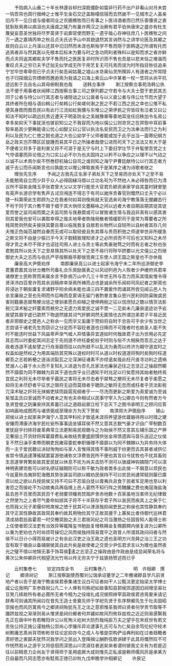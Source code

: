 <!-- { "loadSidebar": true } -->
　　予抱病入山垂二十年长林邃谷却扫深扃僵卧如蛰非行药不出户非看山对月未尝一钩吾帘也周行搢绅之士惟平生金石交迂盖聮榻信宿而去然嵗不一见城市之人虽亲旧月不一见日或与接者同业之农圃樵牧而已有事之卜医诗酒者而已然乐善懐贤之衷犹耿耿焉弗以病沮也夫唐虞之隆乃有巢许两汉之治厥有君平伯休唐宋之盛亦有杜生篾叟妄意圣世独将尽罗英贤于岩廊官使而野无一遗乎哉心存神往庶几卜医樵牧之间万一遇之嘉靖丙申之秋吕贞夫氏访予山中其貌退然其言讷然与之讲学论医及其郷之故则白云以上丹溪以还其中汩汩然而未涯也斯殆学不售而隠于医韩退之所谓有托而逃焉者非与然其医以先根本后标末为要与时之急功罔利者殊科以是知而求之者亦鲜而贞夫将返其郷矣夫学不售而托之医医复非时所识而不售也吾是以悲末俗之难谐而重叹贞夫之穷已夫予迂拙无似学成无所于用艺复无可托焉而误为时所指目咎往追来宁甘毕世卑卑但已乎贞夫行矣吾闻姑蔑之墟山水竒奥仙灵所隩异人有道者之所常隠也子归探烟云穷缥缈而邂逅焉为我语之曰海上紫云山中许某者一杖一笠将从尚平抗迹远影于五岳名山其毋俯睨我也哉
　　送韩佥事序
　　淛江按察佥事苑洛韩公执法不便于用事者状闻移江西按察佥事三司之寮列郡之守若令与大夫士暨于吏民其志同于公者与恃公以行其志者与诸隠诎之以公直者与以义直公者与伟公壮节而大望于其终者所在相与语曰韩公行矣韩公行矣嗟何淛之民之不若江西之民之幸也公惟不私便其身图而图吾民以有此行江流如虹我懐与东惟公之荣伊民之穷皆叹有泣者又曰公知法不知时以疏远抗贵近遭天子明圣防全之吴越豫章等善地耳宠任旧秩加令名焉公幸多矣抑天下事犹浙也彼前知公之不我容而为地以徯公公则竒货之在羿彀中耳前事彀率曷其少更畴能语公忧心如酲又曰公官以执法名安民而卫之为法奉法而行之为利利以及民为仁仁徳之懿也道之大也公幼学于父师者能或加于此乎出当一面寄纪纲方岳之政夫岂芥蔕区区旋踵而易其平日之所操者哉使公进而司天下之法法又有大于是不便者又将多于是利害又将不可涯于是无宁与时上下委旧学壮节于弁髦使吾党之士气夺语塞而异论借之为口实公必不尔为也夫固持之以矜不以争应之以理不以气动之以诚不以术焉尔矣不然巻舒机轴公自司之谁则知之海宁尹曹廷献恃公以行其志者方戚于去公而乐闻斯言也曰孰能文以赠公俾取衷焉于是某序之诸为诗歌者继之
　　赠张先生序
　　予闻之古我先正名家子弟处天下之至易而亦处天下之至不易夫能勉焉自立而少异于众人必得因縁冯借以立功名茍为不然他人未必得咎而已为清议所不容矣金陵玉亭张君曾大父以文学行能至大官君负颖资承家学自其童时肄里塾有英声长游京学有隽声五试京闱连不得志于有司以嵗序贡春官则慨然曰丈夫宁必以捷一科第荣此生耶顾为之在我者何如耳则俛焉就天官选来司海宁教落落无握齱态行不茍于同于其介教不屑于细于其大徜徉文墨觞咏之间以远者大者自期且期其徒其徒爱而誉之监司闻而奬之夫监司势与我悬奬或可以冒致诸生情与我迫非真有以感其衷则其爱我也安可以袭取幸得之哉夫地卑者势陵局散者情缓职司于是常为尊要者之所贱简势则然矣夫彼挟其要且尊以临我我复自居若长物然以自轻所以自树者其存几何夫惟正色端范凝然自重而无或可以取轻彼且失其尊与贵而积弛之师道举世非所缓急之斯文将不由是少振已乎今天子鋭精致理知贤才之必所资而不可后也又知科之未尽得才贡之未尽不得才也诏铨司用人进士与贡士等此隽豪驰骛之时而有志者之秋也张君勉其所以处天下之至易慎其所以处天下之至不易行将陟华跻要以光文僖公之烈继御史大夫之志而与伯氏严亭按察廕亭郡侯竞爽江东使人颂王国之斯皇也不亦休哉
　　廉泉高大尹奬劝序
　　南郡廉泉高公以进士起家令海宁未二年所巡浙御史李君董君嘉其治状佥檄所司备礼合乐奨励褒表之以风动列邑为人牧者少尹巙府呉君率诸僚吏士民称贺而来属余言予卧病万山中几三十年世无所与吾力而系其情矣惟令得贤泽沛四百里许而其余润稿瘁幸渐焉所祷而占也是诚余所乐闻抑司风纪者之斯奨也将浸达于朝矣庸复求诸野乎矧余病未能也请三四不置爰作而诵其所尝见闻云邑人为余言廉泉之至也先明而作后晦而息賔谒无留门者酌羣言集众思兴民利则防渠陂虞民害则籍暴恶桀骜梗治惩之使驯柔愿负抑植之使伸两税之征以信庶狱之聴以情货法影税宂深术秘之奸蔓索而根穷之无遗力焉爱民之诚不啻一二见矣未几廉泉逺迹访予岩居望其眉宇虚已欿然下物退然接其词气肝腑洞然无匿情也古所谓岂弟君子平易近民者非邪御史之奬邑人之称余一见而孚又奚庸于赞抑将自附于忠告可乎余少有当世之志尝请于诸老先生而窃识之分定而不容贬者道也日降而不可挽者时也故圣人能不失时不能违时世益下风益卑声渐气嘘人异情事异宜道如时何哉故君子出为世用必先定其志而以时委蛇其间志定于先则道不终枉委蛇权乎时则与俗不大相戾而吾志之达于政者违道不逺矣譬之行舟渐靡而往以向所趋不以乱流为勇而以终济为期守道宜时之权盖如是然权之为用其端防其究殊以道权时时可从道以时权道道将狥时矣狥时枉道郷吾之志若断梗之逐湍流裂瓦之沦深渊征诸素不亦缪逺矣哉此枉尺直寻功利之遗祸焚溺人心甚于水火而不复知礼义进退为吾孔氏家法也廉泉迈往之志坚正之操超然皭然不靡靡为同不棘棘为异其于道也庶乎业已遇知于时兆足以行矣愿持其始者勉终焉宜民之利将无未尽举者乎蠧民之害将无未尽去者乎桀骜之梗将无未尽复者乎柔愿之抑将无未尽舒者乎征求之限将无迫而莫措者乎聴防之敏将无忽而或枉者乎货法影税宂深术秘之奸将无抹摋吏牍而跋扈宪纲者乎一一尽洗而更新之斯爱为真爱诚为至诚矣邹孟氏曰至诚而不动者未之有也夫命相试以民事守宰入为公卿古今则有然者方今急贤登俊之防廉泉持其素蓄已试之道趋岩廊立柱下总天下之图书承明王之顾问应答如响画地成图而与诸贤弼成至理余方为天下贺矣
　　南溟郑大尹奬励序
　　锡山郑侯以进士起家来尹海宁人意其甲科抡才致逺未涯将养望游优蔵器待用以时措之建安攘而溥康济海宇民社安所事事适坐镇耳侯不然又意其志鋭气豪才识自广宰制数百里犹庭宇扫除将废革典常立法更制易民观聴与之为始侯不然又意其左辅乐国之产狎见奢丽土芥货财将挥霍靡费私亲故结贵要盛厨馔供张金帛馈遗舆马音乐送迎之仪侯复不然日澡手束帯而朝吏民雍容委蛇奉职循理不靡靡以为同不棘棘以为异务持大体而一主于爱民聴讼决狱恂恂如与家人言惟得其情不事刑威于纷更而去其甚者减供亿省禁令慎追逮薄徭赋罢宴游弛诸弥文浮费皆民所不便也其言曰令犹牧也不扰其畜则生息遂孳育繁矣故其爱民犹以休息不扰为尚夫击防不测可以骇威神钩摘隠门可以凛神明表建竒胜可以树名绩征输期防可以称干敏为政者类多出此侯一不屑意以烦民也今兹夏秋岛夷猝犯海徼其势张甚监司欲以粮劝民侯持不可曰贫民尚逋常赋则罄已廪资以给之欲以兵授民侯又持不可曰不忍驱白徒以膏夷兵且食于民者军足用也至以利害恐之而侯屹不为动故夷兵再临境上邑人晏然不知行阵之劳餽饟之费也夷冦海盐海盐去邑不百里而其民百千老弱要领殱焉焚刼庐舍赤地数十百家虽地当害师无纪律致之然使为之上者尽气委命如捄其子将不十半获存乎君子所以哀民而疾其上之戾于仁也而我父兄子弟偃仰袵席侯之徳于民其可以津涯哉抑闻吏民之称侯也其性静其奉约其守正其性静故其政简其奉约故其用物俭其守正故其援于上寡矣比者侍御代巡林君清戎胡君廵盐霍君一时交檄奨励之夫三君居风纪之司当激扬之任固皆知人能得士称上任使者耶汉法吏有治效异等辄降玺书勉励复增秩赐金复赐爵闗内侯复进为公卿所以重为吏劝也方时尚烦苛操切之风而侯独持简易寛平之政昔人所谓其政闷闷者与然侯不以日计小得而易嵗计之有余此汉吏之治王政之遗也圣明方兴尧舜之治三王之功宜有取于循良以备辅弼侯其自此升矣是故使者之交奨少尹伍君求言以为赠也虽然夜光之璧不借以地锦无事于饰耳侯逺之志坚正之操政由是作政由是成显闻荣名将与黄次公朱仲卿异代相望流光竹帛以传无穷夫宁于兹褒扬赞述而已乎












　　云村集巻七
　　钦定四库全书
　　云村集巻八　　　　　　明　许相卿　撰记
　　郷贤祠记
　　淛江按察副使西蜀刘公瑞承诏董学之二年檄诸郡县学凡前贤地产者以告于是海宁教谕侯君泰集诸生议白可征者如干人公甄汰更定始梁太学博士戚公讫我明广东参政祝公凡二十人俾有司秩祀如故事知县郭侯郊遂因旧祠增坚易壮豆凳几椟故所有者必葺所无者今剏为之役竣礼成况侯照继宰县政侯君咨焉爰来请记辞弗可则诵其所闻曰在昔先王造士舍奠先师于学祀先贤于东序祭郷先生于社夫固昭崇报也而风厉寓焉今之郷贤祠殆犹先王之法之意邪惟圣我师曰贤者何学贵节取等不躐跻兹视之渐渐则易从惟贤是祠曰郷者何井疆如故风烈攸存兹视之近近则易感繄我先正在唐中叶有若睢阳许公以死殉义屹树大防烈哉纯臣万夫之望乎在宋叔世有若文忠张公持正施公谨独杨公崇尚心学攘斥异论逮事孔氏可与为仁矣自余笃伦纪守经术树勲庸志髙尚背项彬彬世往论定抑亦今之成人与惟是崇构俨设典刑如在过者趋瞻者肃好徳之衷鄙夫犹然况我学问之民出入登降揖让酬酢弦歌讲肄于此其将慨然叹不可作恍然若从之游乎又将低佪而深思山川灵淑往者逝矣来者谓何彼我丈夫有为若是迈往以前精思力企尚友于贤得师于圣用底厥大成则惟先正私淑是赖师儒风厉是承某方日自朂而凡同志愿亦有騐焉正徳已卯秋九戊申晚学许相卿记
　　许泉记
